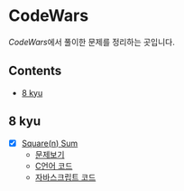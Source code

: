 <h1> CodeWars </h1>

*CodeWars*에서 풀이한 문제를 정리하는 곳입니다.

<h2> Contents </h2>

- [8 kyu](#8-kyu)

## 8 kyu

- [x] [Square(n) Sum](<8kyu/Square(n)%20Sum/>)
  - [문제보기](<8kyu/Square(n)%20Sum/README.md>)
  - [C언어 코드](<8kyu/Square(n)%20Sum/main.c>)
  - [자바스크립트 코드](<8kyu/Square(n)%20Sum/main.js>)
